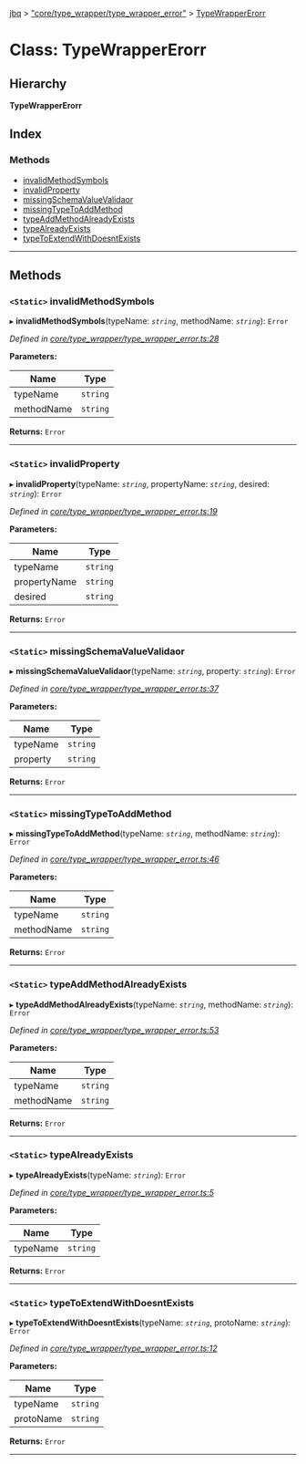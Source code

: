[jbq](../README.md) > ["core/type_wrapper/type_wrapper_error"](../modules/_core_type_wrapper_type_wrapper_error_.md) > [TypeWrapperErorr](../classes/_core_type_wrapper_type_wrapper_error_.typewrappererorr.md)

# Class: TypeWrapperErorr

## Hierarchy

**TypeWrapperErorr**

## Index

### Methods

* [invalidMethodSymbols](_core_type_wrapper_type_wrapper_error_.typewrappererorr.md#invalidmethodsymbols)
* [invalidProperty](_core_type_wrapper_type_wrapper_error_.typewrappererorr.md#invalidproperty)
* [missingSchemaValueValidaor](_core_type_wrapper_type_wrapper_error_.typewrappererorr.md#missingschemavaluevalidaor)
* [missingTypeToAddMethod](_core_type_wrapper_type_wrapper_error_.typewrappererorr.md#missingtypetoaddmethod)
* [typeAddMethodAlreadyExists](_core_type_wrapper_type_wrapper_error_.typewrappererorr.md#typeaddmethodalreadyexists)
* [typeAlreadyExists](_core_type_wrapper_type_wrapper_error_.typewrappererorr.md#typealreadyexists)
* [typeToExtendWithDoesntExists](_core_type_wrapper_type_wrapper_error_.typewrappererorr.md#typetoextendwithdoesntexists)

---

## Methods

<a id="invalidmethodsymbols"></a>

### `<Static>` invalidMethodSymbols

▸ **invalidMethodSymbols**(typeName: *`string`*, methodName: *`string`*): `Error`

*Defined in [core/type_wrapper/type_wrapper_error.ts:28](https://github.com/krnik/vjs-validator/blob/6a6427a/src/core/type_wrapper/type_wrapper_error.ts#L28)*

**Parameters:**

| Name | Type |
| ------ | ------ |
| typeName | `string` |
| methodName | `string` |

**Returns:** `Error`

___
<a id="invalidproperty"></a>

### `<Static>` invalidProperty

▸ **invalidProperty**(typeName: *`string`*, propertyName: *`string`*, desired: *`string`*): `Error`

*Defined in [core/type_wrapper/type_wrapper_error.ts:19](https://github.com/krnik/vjs-validator/blob/6a6427a/src/core/type_wrapper/type_wrapper_error.ts#L19)*

**Parameters:**

| Name | Type |
| ------ | ------ |
| typeName | `string` |
| propertyName | `string` |
| desired | `string` |

**Returns:** `Error`

___
<a id="missingschemavaluevalidaor"></a>

### `<Static>` missingSchemaValueValidaor

▸ **missingSchemaValueValidaor**(typeName: *`string`*, property: *`string`*): `Error`

*Defined in [core/type_wrapper/type_wrapper_error.ts:37](https://github.com/krnik/vjs-validator/blob/6a6427a/src/core/type_wrapper/type_wrapper_error.ts#L37)*

**Parameters:**

| Name | Type |
| ------ | ------ |
| typeName | `string` |
| property | `string` |

**Returns:** `Error`

___
<a id="missingtypetoaddmethod"></a>

### `<Static>` missingTypeToAddMethod

▸ **missingTypeToAddMethod**(typeName: *`string`*, methodName: *`string`*): `Error`

*Defined in [core/type_wrapper/type_wrapper_error.ts:46](https://github.com/krnik/vjs-validator/blob/6a6427a/src/core/type_wrapper/type_wrapper_error.ts#L46)*

**Parameters:**

| Name | Type |
| ------ | ------ |
| typeName | `string` |
| methodName | `string` |

**Returns:** `Error`

___
<a id="typeaddmethodalreadyexists"></a>

### `<Static>` typeAddMethodAlreadyExists

▸ **typeAddMethodAlreadyExists**(typeName: *`string`*, methodName: *`string`*): `Error`

*Defined in [core/type_wrapper/type_wrapper_error.ts:53](https://github.com/krnik/vjs-validator/blob/6a6427a/src/core/type_wrapper/type_wrapper_error.ts#L53)*

**Parameters:**

| Name | Type |
| ------ | ------ |
| typeName | `string` |
| methodName | `string` |

**Returns:** `Error`

___
<a id="typealreadyexists"></a>

### `<Static>` typeAlreadyExists

▸ **typeAlreadyExists**(typeName: *`string`*): `Error`

*Defined in [core/type_wrapper/type_wrapper_error.ts:5](https://github.com/krnik/vjs-validator/blob/6a6427a/src/core/type_wrapper/type_wrapper_error.ts#L5)*

**Parameters:**

| Name | Type |
| ------ | ------ |
| typeName | `string` |

**Returns:** `Error`

___
<a id="typetoextendwithdoesntexists"></a>

### `<Static>` typeToExtendWithDoesntExists

▸ **typeToExtendWithDoesntExists**(typeName: *`string`*, protoName: *`string`*): `Error`

*Defined in [core/type_wrapper/type_wrapper_error.ts:12](https://github.com/krnik/vjs-validator/blob/6a6427a/src/core/type_wrapper/type_wrapper_error.ts#L12)*

**Parameters:**

| Name | Type |
| ------ | ------ |
| typeName | `string` |
| protoName | `string` |

**Returns:** `Error`

___

